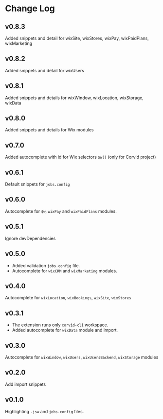 # Change Log

## v0.8.3
Added snippets and detail for wixSite, wixStores, wixPay, wixPaidPlans, wixMarketing

## v0.8.2
Added snippets and detail for wixUsers

## v0.8.1
Added snippets and details for wixWindow, wixLocation, wixStorage, wixData

## v0.8.0
Added snippets and details for Wix modules

## v0.7.0
Added autocomplete with id for Wix selectors `$w()` (only for Corvid project)

## v0.6.1
Default snippets for `jobs.config`

## v0.6.0
Autocomplete for `$w`, `wixPay` and `wixPaidPlans` modules.

## v0.5.1
Ignore devDependencies

## v0.5.0
* Added validation `jobs.config` file.
* Autocomplete for `wixCRM` and `wixMarketing` modules.

## v0.4.0
Autocomplete for `wixLocation`, `wixBookings`, `wixSite`, `wixStores`

## v0.3.1
* The extension runs only `corvid-cli` workspace.
* Added autocomplete for `wixData` module and import.

## v0.3.0
Autocomplete for `wixWindow`, `wixUsers`, `wixUsersBackend`, `wixStorage` modules

## v0.2.0
Add import snippets

## v0.1.0
Highlighting `.jsw` and `jobs.config` files.

